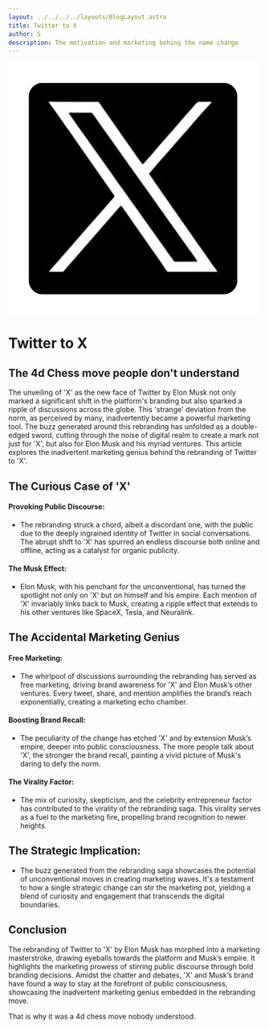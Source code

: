 ```yaml
---
layout: ../../../../layouts/BlogLayout.astro
title: Twitter to X
author: S
description: The motivation and marketing behing the name change
---
```


![Twitter X logo](../../../../../assets/twitter-to-x.png)

# Twitter to X 
## The 4d Chess move people don't understand

The unveiling of 'X' as the new face of Twitter by Elon Musk not only marked a significant shift in the platform's branding but also sparked a ripple of discussions across the globe. This 'strange' deviation from the norm, as perceived by many, inadvertently became a powerful marketing tool. The buzz generated around this rebranding has unfolded as a double-edged sword, cutting through the noise of digital realm to create a mark not just for 'X', but also for Elon Musk and his myriad ventures. This article explores the inadvertent marketing genius behind the rebranding of Twitter to 'X'.

## The Curious Case of 'X'

#### Provoking Public Discourse:
- The rebranding struck a chord, albeit a discordant one, with the public due to the deeply ingrained identity of Twitter in social conversations. The abrupt shift to 'X' has spurred an endless discourse both online and offline, acting as a catalyst for organic publicity.
#### The Musk Effect:
- Elon Musk, with his penchant for the unconventional, has turned the spotlight not only on 'X' but on himself and his empire. Each mention of 'X' invariably links back to Musk, creating a ripple effect that extends to his other ventures like SpaceX, Tesla, and Neuralink.

## The Accidental Marketing Genius

#### Free Marketing:
- The whirlpool of discussions surrounding the rebranding has served as free marketing, driving brand awareness for 'X' and Elon Musk’s other ventures. Every tweet, share, and mention amplifies the brand’s reach exponentially, creating a marketing echo chamber.

#### Boosting Brand Recall:
- The peculiarity of the change has etched 'X' and by extension Musk’s empire, deeper into public consciousness. The more people talk about 'X', the stronger the brand recall, painting a vivid picture of Musk's daring to defy the norm.

#### The Virality Factor:
- The mix of curiosity, skepticism, and the celebrity entrepreneur factor has contributed to the virality of the rebranding saga. This virality serves as a fuel to the marketing fire, propelling brand recognition to newer heights.

## The Strategic Implication:
- The buzz generated from the rebranding saga showcases the potential of unconventional moves in creating marketing waves. It's a testament to how a single strategic change can stir the marketing pot, yielding a blend of curiosity and engagement that transcends the digital boundaries.

## Conclusion
The rebranding of Twitter to 'X' by Elon Musk has morphed into a marketing masterstroke, drawing eyeballs towards the platform and Musk’s empire. It highlights the marketing prowess of stirring public discourse through bold branding decisions. Amidst the chatter and debates, 'X' and Musk’s brand have found a way to stay at the forefront of public consciousness, showcasing the inadvertent marketing genius embedded in the rebranding move.

That is why it was a 4d chess move nobody understood.